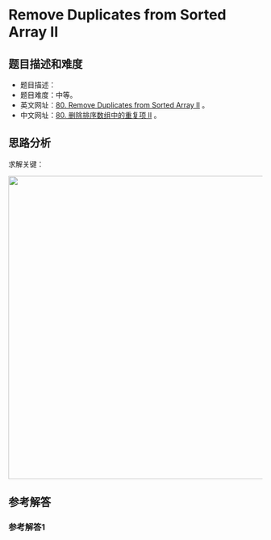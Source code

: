 # Remove Duplicates from Sorted Array II

## 题目描述和难度
+ 题目描述：
+ 题目难度：中等。
+ 英文网址：[80. Remove Duplicates from Sorted Array II](https://leetcode.com/problems/remove-duplicates-from-sorted-array-ii/description/)  。
+ 中文网址：[80. 删除排序数组中的重复项 II](https://leetcode-cn.com/problems/remove-duplicates-from-sorted-array-ii/description/)  。
## 思路分析
求解关键：

<img src="https://liweiwei1419.github.io/images/leetcode-solution/" width="600">

## 参考解答
### 参考解答1

```java

```